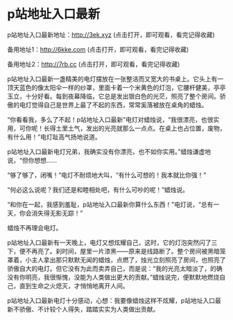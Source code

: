 # p站地址入口最新

p站地址入口最新地址：http://3ek.xyz   (点击打开，即可观看，看完记得收藏)

备用地址1：http://6kke.com (点击打开，即可观看，看完记得收藏)

备用地址2：http://7rb.cc (点击打开，即可观看，看完记得收藏)


p站地址入口最新一盏精美的电灯摆放在一张整洁而又宽大的书桌上。它头上有一顶天蓝色的像太阳伞一样的纱罩，里面卡着一个米黄色的灯泡，它腰杆健美，亭亭玉立，十分好看。每到夜幕降临，它总是发出银白色的光茫，照亮了整个房间。骄傲的电灯觉得自己是世界上最了不起的东西，常常奚落被放在桌角的蜡烛。

“你看看我，多么了不起！p站地址入口最新”电灯对蜡烛说，“我很漂亮，也很实用，可你呢！长得土里土气，发出的光亮就那么一点点。在桌上也占位置，废物，有什么用！”电灯趾高气扬地说道。

p站地址入口最新电灯兄弟，我确实没有你漂亮，也不如你实用。”蜡烛谦虚地说，“但你想想……

“够了够了，闭嘴！”电灯不耐烦地大叫，“有什么可想的！我本就比你强！”

“何必这么说呢？我们还是和睦相处吧，有什么可吵的呢！”蜡烛说。

“和你在一起，我感到羞耻，p站地址入口最新你算什么东西！”电灯说，“总有一天，你会消失得无影无踪！”

蜡烛不再理会电灯。

p站地址入口最新有一天晚上，电灯又想炫耀自己，这时，它的灯泡突然闪了三下，便不再亮了。刹时间，屋里一片漆黑——原来是线路断了。整个房间被黑暗笼罩着，小主人拿出那只默默无闻的蜡烛，点燃了，烛光立刻照亮了房间，也照亮了骄傲自大的电灯。但它没有为此而卖弄自己，而是说：“我的光亮太暗淡了，的确没有你明亮，我很惭愧，没能为人类做出更大的贡献。”蜡烛说完，便默默地燃烧自己，直到生命之火熄灭，才悄悄地离开人间。

p站地址入口最新电灯十分感动，心想：我要像蜡烛这样不炫耀，p站地址入口最新不骄傲、不计较个人得失，踏踏实实为人类做出贡献。
